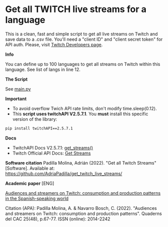 # Get all TWITCH live streams for a language
This is a clean, fast and simple script to get all live streams on Twitch and save data to a .csv file. You'll need a "client ID" and "client secret token" for API auth. Please, visit [Twitch Developers page](https://dev.twitch.tv/). 

**Info**

You can define up to 100 languages to get all streams on Twitch within this language. See list of langs in line 12.

**The Script**

See [main.py](https://github.com/AdriaPadilla/get_twitch_live_streams/blob/main/main.py)

**Important**
- To avoid overflow Twich API rate limits, don't modify time.sleep(0.12). 
- This **script uses twitchAPI V2.5.7.1**. You **must** install this specific version of the library:
```bash
pip install twitchAPI==2.5.7.1
```

**Docs**
- TwitchAPI Docs V2.5.7.1: [get_streams()](https://pytwitchapi.readthedocs.io/en/v2.5.7/modules/twitchAPI.twitch.html#twitchAPI.twitch.Twitch.get_streams)
- Twitch Official API Docs: [Get Streams](https://dev.twitch.tv/docs/api/reference/#get-streams)

**Software citation**
Padilla Molina, Adrián (2022). "Get all Twitch Streams" [Software]. Available at: https://github.com/AdriaPadilla/get_twitch_live_streams/


**Academic paper** [ENG]

[Audiences and streamers on Twitch: consumption and production patterns in the Spanish-speaking world](https://www.cac.cat/sites/default/files/2022-11/Q48_Padilla_Navarro_EN.pdf)

Citation (APA): Padilla Molina, A. & Navarro Bosch, C. (2022). "Audiences and streamers on Twitch: consumption and production patterns". Quaderns del CAC 25(48), p.67-77. ISSN (online): 2014-2242
